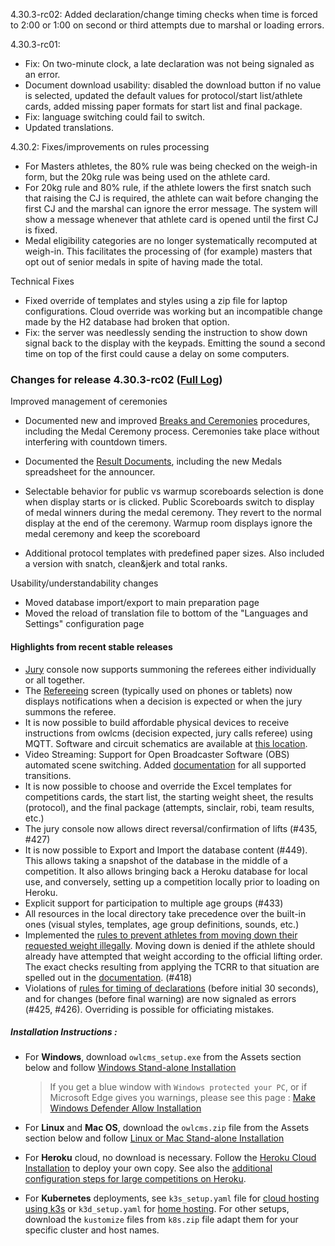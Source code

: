 4.30.3-rc02: Added declaration/change timing checks when time is forced to 2:00 or 1:00 on second or third attempts due to marshal or loading errors.

4.30.3-rc01:

- Fix: On two-minute clock, a late declaration was not being signaled as an error.
- Document download usability: disabled the download button if no value is selected, updated the default values for protocol/start list/athlete cards, added missing paper formats for start list and final package.
- Fix: language switching could fail to switch.
- Updated translations.

4.30.2: Fixes/improvements on rules processing

- For Masters athletes, the 80% rule was being checked on the weigh-in form, but the 20kg rule was being used on the athlete card.
- For 20kg rule and 80% rule, if the athlete lowers the first snatch such that raising the CJ is required, the athlete can wait before changing the first CJ and the marshal can ignore the error message.  The system will show a message whenever that athlete card is opened until the first CJ is fixed.
- Medal eligibility categories are no longer systematically recomputed at weigh-in. This facilitates the processing of (for example) masters that opt out of senior medals in spite of having made the total.

Technical Fixes

- Fixed override of templates and styles using a zip file for laptop configurations. Cloud override was working but an incompatible change made by the H2 database had broken that option.
- Fix: the server was needlessly sending the instruction to show down signal back to the display with the keypads.  Emitting the sound a second time on top of the first could cause a delay on some computers.

### **Changes for release 4.30.3-rc02**  ([Full Log](https://github.com/jflamy/owlcms4/issues?utf8=%E2%9C%93&q=is%3Aclosed+is%3Aissue+project%3Ajflamy%2Fowlcms4%2F1+))

Improved management of ceremonies 

- Documented new and improved [Breaks and Ceremonies](https://owlcms.github.io/owlcms4-prerelease/#/Breaks) procedures, including the Medal Ceremony process.  Ceremonies take place without interfering with countdown timers.
- Documented the [Result Documents](https://owlcms.github.io/owlcms4-prerelease/#/Documents), including the new Medals spreadsheet for the announcer.

- Selectable behavior for public vs warmup scoreboards selection is done when display starts or is clicked. Public Scoreboards switch to display of medal winners during the medal ceremony.   They revert to the normal display at the end of the ceremony. Warmup room displays ignore the medal ceremony and keep the scoreboard

- Additional protocol templates with predefined paper sizes. Also included a version with snatch, clean&jerk and total ranks.

Usability/understandability changes

- Moved database import/export to main preparation page
- Moved the reload of translation file to bottom of the "Languages and Settings" configuration page

#### Highlights from recent stable releases

- [Jury](https://owlcms.github.io/owlcms4-prerelease/#/Jury) console now supports summoning the referees either individually or all together. 
- The [Refereeing](https://owlcms.github.io/owlcms4-prerelease/#/Refereeing) screen (typically used on phones or tablets) now displays notifications when a decision is expected or when the jury summons the referee.
- It is now possible to build affordable physical devices to receive instructions from owlcms (decision expected, jury calls referee) using MQTT. Software and circuit schematics are available at [this location](http://github.com/jflamy/owlcms-esp32).
- Video Streaming: Support for Open Broadcaster Software (OBS) automated scene switching.  Added [documentation](https://owlcms.github.io/owlcms4-prerelease/#/OBSSceneSwitching) for all supported transitions.
- It is now possible to choose and override the Excel templates for competitions cards, the start list, the starting weight sheet, the results (protocol), and the final package (attempts, sinclair, robi, team results, etc.)
- The jury console now allows direct reversal/confirmation of lifts (#435, #427)  
- It is now possible to Export and Import the database content (#449).  This allows taking a snapshot of the database in the middle of a competition. It also allows bringing back a Heroku database for local use, and conversely, setting up a competition locally prior to loading on Heroku.
- Explicit support for participation to multiple age groups (#433)
- All resources in the local directory take precedence over the built-in ones (visual styles, templates, age group definitions, sounds, etc.)
- Implemented the <u>rules to prevent athletes from moving down their requested weight illegally</u>.  Moving down is denied if the athlete should already have attempted that weight according to the official lifting order.  The exact checks resulting from applying the TCRR to that situation are spelled out in the [documentation](https://owlcms.github.io/owlcms4-prerelease/#/Announcing#rules-for-moving-down). (#418)
- Violations of <u>rules for timing of declarations</u> (before initial 30 seconds), and for changes (before final warning) are now signaled as errors (#425, #426). Overriding is possible for officiating mistakes.


##### **Installation Instructions :**

  - For **Windows**, download `owlcms_setup.exe` from the Assets section below and follow [Windows Stand-alone Installation](https://owlcms.github.io/owlcms4-prerelease/#/LocalWindowsSetup)
    
    > If you get a blue window with `Windows protected your PC`, or if Microsoft Edge gives you warnings, please see this page : [Make Windows Defender Allow Installation](https://owlcms.github.io/owlcms4-prerelease/#/DefenderOff)
    
  - For **Linux** and **Mac OS**, download the `owlcms.zip` file from the Assets section below and follow [Linux or Mac Stand-alone Installation](https://owlcms.github.io/owlcms4-prerelease/#/LocalLinuxMacSetup)

  - For **Heroku** cloud, no download is necessary. Follow the [Heroku Cloud Installation](https://owlcms.github.io/owlcms4-prerelease/#/Cloud) to deploy your own copy.  See also the [additional configuration steps for large competitions on Heroku](https://owlcms.github.io/owlcms4-prerelease/#/HerokuLarge).

  - For **Kubernetes** deployments, see `k3s_setup.yaml` file for [cloud hosting using k3s](https://owlcms.github.io/owlcms4-prerelease/#/DigitalOcean) or `k3d_setup.yaml` for [home hosting](https://owlcms.github.io/owlcms4-prerelease/#/k3d).  For other setups, download the `kustomize` files from `k8s.zip` file adapt them for your specific cluster and host names. 
